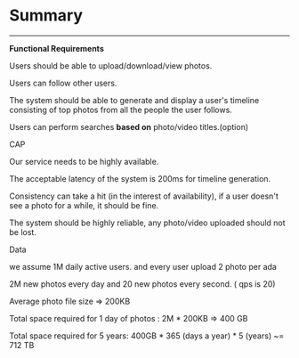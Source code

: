 # Summary



---

**Functional Requirements**

Users should be able to upload/download/view photos.



Users can follow other users.



The system should be able to generate and display a user's timeline consisting of top photos from all the people the user follows.



Users can perform searches **based on** photo/video titles.(option)





CAP





Our service needs to be highly available.



The acceptable latency of the system is 200ms for timeline generation.



Consistency can take a hit (in the interest of availability), if a user doesn't see a photo for a while, it should be fine.



The system should be highly reliable, any photo/video uploaded should not be lost.





Data



we assume 1M daily active users. and every user upload 2 photo per ada



2M new photos every day and 20 new photos every second. ( qps is 20)



Average photo file size => 200KB

Total space required for 1 day of photos : 2M * 200KB => 400 GB

Total space required for 5 years: 400GB * 365 (days a year) * 5 (years) ~= 712 TB

